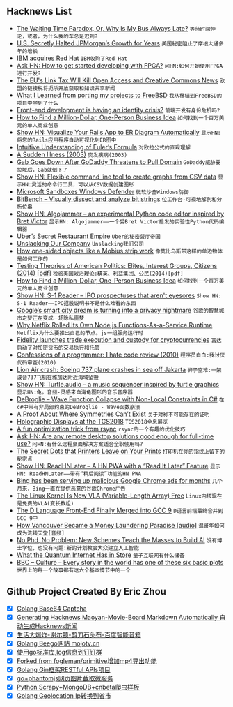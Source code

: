 ## Hacknews List


- [The Waiting Time Paradox, Or, Why Is My Bus Always Late?](http://jakevdp.github.io/blog/2018/09/13/waiting-time-paradox/)  `等待时间悖论，或者，为什么我的车总是迟到?`
- [U.S. Secretly Halted JPMorgan’s Growth for Years](https://www.bloomberg.com/news/articles/2018-10-26/jpmorgan-s-secret-punishment-u-s-halted-its-growth-for-years?srnd=premium)  `美国秘密阻止了摩根大通多年的增长`
- [IBM acquires Red Hat](https://www.redhat.com/en/blog/red-hat-ibm-creating-leading-hybrid-cloud-provider)  `IBM收购了Red Hat`
- [Ask HN: How to get started developing with FPGA?](item?id=18323236)  `问HN:如何开始使用FPGA进行开发?`
- [The EU&#39;s Link Tax Will Kill Open Access and Creative Commons News](https://www.eff.org/deeplinks/2018/10/eus-link-tax-will-kill-open-access-and-creative-commons-news)  `欧盟的链接税将扼杀开放获取和知识共享新闻`
- [What I Learned from porting my projects to FreeBSD](https://github.com/shlomif/what-i-learned-from-porting-to-freebsd)  `我从移植到FreeBSD的项目中学到了什么`
- [Front-end development is having an identity crisis?](https://dev.to/assaultoustudios/is-front-end-development-having-an-identitycrisis-2224)  `前端开发有身份危机吗?`
- [How to Find a Million-Dollar, One-Person Business Idea](https://www.forbes.com/sites/elainepofeldt/2017/05/27/how-to-find-your-million-dollar-business-idea-by-tapping-new-census-data)  `如何找到一个百万美元的单人商业创意`
- [Show HN: Visualize Your Rails App to ER Diagram Automatically](https://www.holistics.io/blog/visualize-rails-database-to-erd-diagram/)  `显示HN:将您的Rails应用程序自动可视化到ER图中`
- [Intuitive Understanding of Euler’s Formula](https://betterexplained.com/articles/intuitive-understanding-of-eulers-formula/)  `对欧拉公式的直观理解`
- [A Sudden Illness (2003)](https://www.newyorker.com/magazine/2003/07/07/a-sudden-illness)  `突发疾病(2003)`
- [Gab Goes Down After GoDaddy Threatens to Pull Domain](https://www.theverge.com/2018/10/28/18036520/gab-down-godaddy-domain-blocked)  `GoDaddy威胁要拉域后，Gab就倒下了`
- [Show HN: Flexible command line tool to create graphs from CSV data](https://github.com/mcastorina/graph-cli)  `显示HN:灵活的命令行工具，可以从CSV数据创建图形`
- [Microsoft Sandboxes Windows Defender](https://www.bleepingcomputer.com/news/microsoft/microsoft-sandboxes-windows-defender/)  `微软沙盒Windows防御`
- [BitBench – Visually dissect and analyze bit strings](https://github.com/zuckschwerdt/bitbench)  `位工作台-可视地解剖和分析位串`
- [Show HN: Algojammer – an experimental Python code editor inspired by Bret Victor](https://github.com/ChrisKnott/Algojammer)  `显示HN: Algojammer——一个受Bret Victor启发的实验性Python代码编辑器`
- [Uber’s Secret Restaurant Empire](https://www.bloomberg.com/news/articles/2018-10-24/uber-s-secret-empire-of-virtual-restaurants)  `Uber的秘密餐厅帝国`
- [Unslacking Our Company](https://beberlei.de/2018/10/28/unslacking_tideways_company.html)  `Unslacking我们公司`
- [How one-sided objects like a Mobius strip work](http://www.bbc.com/future/story/20181026-how-one-sided-objects-like-a-mobius-strip-work)  `像莫比乌斯带这样的单边物体是如何工作的`
- [Testing Theories of American Politics: Elites, Interest Groups, Citizens (2014) [pdf]](https://scholar.princeton.edu/sites/default/files/mgilens/files/gilens_and_page_2014_-testing_theories_of_american_politics.doc.pdf)  `检验美国政治理论:精英、利益集团、公民(2014)[pdf]`
- [How to Find a Million-Dollar, One-Person Business Idea](https://www.forbes.com/sites/elainepofeldt/2017/05/27/how-to-find-your-million-dollar-business-idea-by-tapping-new-census-data/#637972ea43d9)  `如何找到一个百万美元的单人商业创意`
- [Show HN: S-1 Reader – IPO prospectuses that aren&#39;t eyesores](http://www.s1reader.com)  `Show HN: S-1 Reader——IPO招股说明书不是什么难看的东西`
- [Google’s smart city dream is turning into a privacy nightmare](https://www.engadget.com/2018/10/26/sidewalk-labs-ann-cavoukian-smart-city/)  `谷歌的智慧城市之梦正在变成一场隐私噩梦`
- [Why Netflix Rolled Its Own Node.js Functions-As-a-Service Runtime](https://thenewstack.io/why-netflix-rolled-its-own-node-js-functions-as-a-service-runtime/)  `Netflix为什么要推出自己的节点。js一组服务运行时`
- [Fidelity launches trade execution and custody for cryptocurrencies](https://www.cnbc.com/2018/10/15/fidelity-launches-trade-execution-and-custody-for-cryptocurrencies.html)  `富达启动了对加密货币的交易执行和托管`
- [Confessions of a programmer: I hate code review (2010)](https://blog.nelhage.com/2010/06/i-hate-code-review/)  `程序员自白:我讨厌代码审查(2010)`
- [Lion Air crash: Boeing 737 plane crashes in sea off Jakarta](https://www.bbc.com/news/world-asia-46014463)  `狮子空难:一架波音737飞机在雅加达附近海域坠毁`
- [Show HN: Turtle.audio – a music sequencer inspired by turtle graphics](http://turtle.audio)  `显示HN:龟。音频-灵感来自海龟图形的音乐音序器`
- [DeBroglie – Wave Function Collapse with Non-Local Constraints in C#](https://boristhebrave.github.io/DeBroglie/)  `在c#中带有非局部约束的DeBroglie - Wave函数崩溃`
- [A Proof About Where Symmetries Can’t Exist](https://www.quantamagazine.org/a-proof-about-where-symmetries-cant-exist-20181023/)  `关于对称不可能存在的证明`
- [Holographic Displays at the TGS2018](https://boilingsteam.com/tgs-2018-amazing-holographic-displays/)  `TGS2018全息展览`
- [A fun optimization trick from rsync](https://blog.plover.com/prog/switch-case-optimization.html)  `rsync的一个有趣的优化技巧`
- [Ask HN: Are any remote desktop solutions good enough for full-time use?](item?id=18326030)  `问HN:有什么远程桌面解决方案适合全职使用吗?`
- [The Secret Dots that Printers Leave on Your Prints](https://en.wikipedia.org/wiki/Machine_Identification_Code)  `打印机在你的指纹上留下的秘密点`
- [Show HN: ReadHNLater – A HN PWA with a “Read It Later” Feature](https://github.com/brapifra/readhnlater-pwa)  `显示HN: ReadHNLater——带有“稍后阅读”功能的HN PWA`
- [Bing has been serving up malicious Google Chrome ads for months](https://www.forbes.com/sites/jasonevangelho/2018/10/27/stop-using-microsoft-edge-to-download-chrome-unless-you-want-malware/)  `几个月来，Bing一直在提供恶意的谷歌Chrome广告`
- [The Linux Kernel Is Now VLA (Variable-Length Array) Free](https://www.phoronix.com/scan.php?page=news_item&amp;px=Linux-Kills-The-VLA)  `Linux内核现在是免费的VLA(变长数组)`
- [The D Language Front-End Finally Merged into GCC 9](https://www.phoronix.com/scan.php?page=news_item&amp;px=GCC-9-Merges-D-Language)  `D语言前端最终合并到GCC 9中`
- [How Vancouver Became a Money Laundering Paradise [audio]](http://www.canadalandshow.com/podcast/how-vancouver-became-a-money-laundering-paradise/)  `温哥华如何成为洗钱天堂[音频]`
- [No Phd, No Problem: New Schemes Teach the Masses to Build AI](https://www.economist.com/business/2018/10/27/new-schemes-teach-the-masses-to-build-ai)  `没有博士学位，也没有问题:新的计划教会大众建立人工智能`
- [What the Quantum Internet Has in Store](https://www.scientificamerican.com/article/here-rsquo-s-what-the-quantum-internet-has-in-store/)  `量子互联网有什么储备`
- [BBC – Culture – Every story in the world has one of these six basic plots](http://www.bbc.com/culture/story/20180525-every-story-in-the-world-has-one-of-these-six-basic-plots)  `世界上的每一个故事都有这六个基本情节中的一个`

## Github Project Created By Eric Zhou

- [x] [Golang Base64 Captcha](https://github.com/mojocn/base64Captcha)
- [x] [Generating Hacknews Maoyan-Movie-Board Markdown Automatically 自动生成Hacknews新闻](https://github.com/dejavuzhou/md-genie)
- [x] [生活大爆炸-谢尔顿-剪刀石头布-百度智能音箱](https://github.com/mojocn/dueros-bang-game)
- [x] [Golang Beego网站 mojotv.cn](https://github.com/mojocn/www.mojotv.cn)
- [x] [使用go标准库,log信息到钉钉群](https://github.com/mojocn/dooger)
- [x] [Forked from fogleman/primitive增加mp4导出功能](https://github.com/mojocn/primitive)
- [x] [Golang Gin框架RESTful APIs项目](https://github.com/JJJJJJJerk/ezier-golang-web-api-framework)
- [x] [go+phantomjs网页图片截取微服务](https://github.com/mojocn/screen_shot)
- [x] [Python Scrapy+MongoDB+cnbeta爬虫样板](https://github.com/mojocn/scrapy_mongodb_boilerplate_cnbeta)
- [x] [Golang Geolocation Ip转换到省市](https://github.com/mojocn/ip2location)